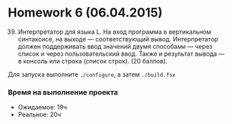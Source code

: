﻿Homework 6 (06.04.2015)
=======================

39) Интерпретатор для языка L. На вход программа в вертикальном синтаксисе, на выходе — соответствующий вывод. Интерпретатор должен поддерживать ввод значений двумя способами — через список и через пользовательский ввод. Также и результат вывода — в консоль или строка (список строк). (20 баллов).

Для запуска выполните `./configure`, а затем `./build.fsx`

### Время на выполнение проекта
* Ожидаемое: 19ч
* Реальное: 20ч
